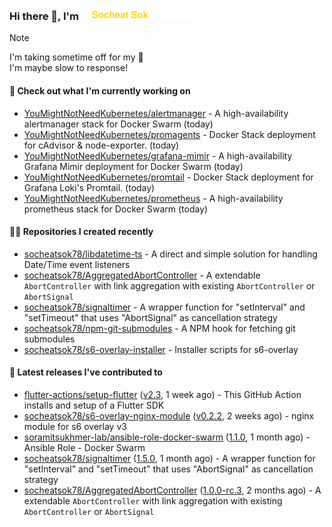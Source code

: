 <h3>
   Hi there 👋,
   I'm <a href="#"><img src="assets/branding.svg" width="177" height="18"></a>
</h3>

> [!NOTE]
> I'm taking sometime off for my 👶  
> I'm maybe slow to response!

#### 👷 Check out what I'm currently working on

- [YouMightNotNeedKubernetes/alertmanager](https://github.com/YouMightNotNeedKubernetes/alertmanager) - A high-availability alertmanager stack for Docker Swarm (today)
- [YouMightNotNeedKubernetes/promagents](https://github.com/YouMightNotNeedKubernetes/promagents) - Docker Stack deployment for cAdvisor &amp; node-exporter. (today)
- [YouMightNotNeedKubernetes/grafana-mimir](https://github.com/YouMightNotNeedKubernetes/grafana-mimir) - A high-availability Grafana Mimir deployment for Docker Swarm (today)
- [YouMightNotNeedKubernetes/promtail](https://github.com/YouMightNotNeedKubernetes/promtail) - Docker Stack deployment for Grafana Loki&#39;s Promtail. (today)
- [YouMightNotNeedKubernetes/prometheus](https://github.com/YouMightNotNeedKubernetes/prometheus) - A high-availability prometheus stack for Docker Swarm (today)

#### 👨‍💻 Repositories I created recently

- [socheatsok78/libdatetime-ts](https://github.com/socheatsok78/libdatetime-ts) - A direct and simple solution for handling Date/Time event listeners
- [socheatsok78/AggregatedAbortController](https://github.com/socheatsok78/AggregatedAbortController) - A extendable `AbortController` with link aggregation with existing `AbortController` or `AbortSignal`
- [socheatsok78/signaltimer](https://github.com/socheatsok78/signaltimer) - A wrapper function for &#34;setInterval&#34; and &#34;setTimeout&#34; that uses &#34;AbortSignal&#34; as cancellation strategy
- [socheatsok78/npm-git-submodules](https://github.com/socheatsok78/npm-git-submodules) - A NPM hook for fetching git submodules
- [socheatsok78/s6-overlay-installer](https://github.com/socheatsok78/s6-overlay-installer) - Installer scripts for s6-overlay

#### 🚀 Latest releases I've contributed to

- [flutter-actions/setup-flutter](https://github.com/flutter-actions/setup-flutter) ([v2.3](https://github.com/flutter-actions/setup-flutter/releases/tag/v2.3), 1 week ago) - This GitHub Action installs and setup of a Flutter SDK
- [socheatsok78/s6-overlay-nginx-module](https://github.com/socheatsok78/s6-overlay-nginx-module) ([v0.2.2](https://github.com/socheatsok78/s6-overlay-nginx-module/releases/tag/v0.2.2), 2 weeks ago) - nginx module for s6 overlay v3
- [soramitsukhmer-lab/ansible-role-docker-swarm](https://github.com/soramitsukhmer-lab/ansible-role-docker-swarm) ([1.1.0](https://github.com/soramitsukhmer-lab/ansible-role-docker-swarm/releases/tag/1.1.0), 1 month ago) - Ansible Role - Docker Swarm
- [socheatsok78/signaltimer](https://github.com/socheatsok78/signaltimer) ([1.5.0](https://github.com/socheatsok78/signaltimer/releases/tag/1.5.0), 1 month ago) - A wrapper function for &#34;setInterval&#34; and &#34;setTimeout&#34; that uses &#34;AbortSignal&#34; as cancellation strategy
- [socheatsok78/AggregatedAbortController](https://github.com/socheatsok78/AggregatedAbortController) ([1.0.0-rc.3](https://github.com/socheatsok78/AggregatedAbortController/releases/tag/1.0.0-rc.3), 2 months ago) - A extendable `AbortController` with link aggregation with existing `AbortController` or `AbortSignal`
